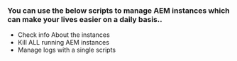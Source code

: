 ### You can use the below scripts to manage AEM instances which can make your lives easier on a daily basis..


- Check info About the instances
- Kill ALL running AEM instances
- Manage logs with a single scripts
